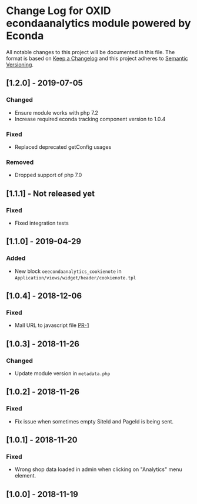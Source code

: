 # Change Log for OXID econdaanalytics module powered by Econda

All notable changes to this project will be documented in this file.
The format is based on [Keep a Changelog](http://keepachangelog.com/)
and this project adheres to [Semantic Versioning](http://semver.org/).

## [1.2.0] - 2019-07-05

### Changed
- Ensure module works with php 7.2
- Increase required econda tracking component version to 1.0.4

### Fixed
- Replaced deprecated getConfig usages

### Removed
- Dropped support of php 7.0

## [1.1.1] - Not released yet

### Fixed
- Fixed integration tests

## [1.1.0] - 2019-04-29

### Added
- New block `oeecondaanalytics_cookienote` in `Application/views/widget/header/cookienote.tpl`

## [1.0.4] - 2018-12-06

### Fixed
- Mall URL to javascript file [PR-1](https://github.com/OXID-eSales/econda-analytics-module/pull/1)

## [1.0.3] - 2018-11-26

### Changed
- Update module version in `metadata.php`

## [1.0.2] - 2018-11-26

### Fixed
- Fix issue when sometimes empty SiteId and PageId is being sent.

## [1.0.1] - 2018-11-20

### Fixed
- Wrong shop data loaded in admin when clicking on "Analytics" menu element.

## [1.0.0] - 2018-11-19
